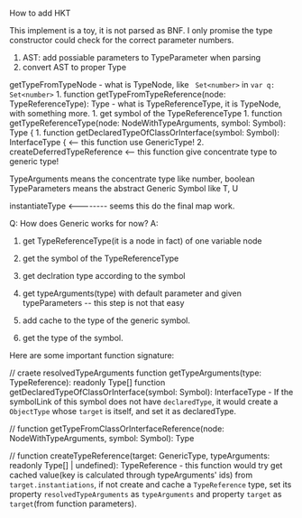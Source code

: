 How to add HKT

This implement is a toy, it is not parsed as BNF. I only promise the type constructor could check for the correct parameter numbers.

1. AST: add possiable parameters to TypeParameter when parsing
2. convert AST to proper Type


getTypeFromTypeNode
    - what is TypeNode, like ` Set<number>` in `var q: Set<number>`
    1. function getTypeFromTypeReference(node: TypeReferenceType): Type
    - what is TypeReferenceType, it is TypeNode, with something more.
        1. get symbol of the TypeReferenceType
        1. function getTypeReferenceType(node: NodeWithTypeArguments, symbol: Symbol): Type {
            1. function getDeclaredTypeOfClassOrInterface(symbol: Symbol): InterfaceType {          <-- this function use GenericType!
            2. createDeferredTypeReference      <-- this function give concentrate type to generic type!

TypeArguments means the concentrate type like number, boolean
TypeParameters means the abstract Generic Symbol like T, U


instantiateType  <--------  seems this do the final map work.


Q: How does Generic works for now?
A:
1. get TypeReferenceType(it is a node in fact) of one variable node
2. get the symbol of the TypeReferenceType
3. get declration type according to the symbol
4. get typeArguments(type) with default parameter and given typeParameters  -- this step is not that easy
5. add cache to the type of the generic symbol.

1. get the type of the symbol.


Here are some important function signature:

// craete resolvedTypeArguments
function getTypeArguments(type: TypeReference): readonly Type[]
function getDeclaredTypeOfClassOrInterface(symbol: Symbol): InterfaceType
    - If the symbolLink of this symbol does not have `declaredType`, it would create a `ObjectType` whose `target` is itself, and set it as declaredType.

//
function getTypeFromClassOrInterfaceReference(node: NodeWithTypeArguments, symbol: Symbol): Type

//
function createTypeReference(target: GenericType, typeArguments: readonly Type[] | undefined): TypeReference
    - this function would try get cached value(key is calculated through typeArguments' ids) from `target.instantiations`, if not create and cache a `TypeReference` type, set its property `resolvedTypeArguments` as `typeArguments` and property `target` as `target`(from function parameters).
